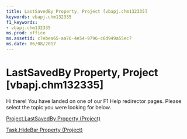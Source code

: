 ```yaml
---
title: LastSavedBy Property, Project [vbapj.chm132335]
keywords: vbapj.chm132335
f1_keywords:
- vbapj.chm132335
ms.prod: office
ms.assetid: c7ebea65-aa76-4e54-9796-c6d949a55ec7
ms.date: 06/08/2017
---
```



# LastSavedBy Property, Project [vbapj.chm132335]

Hi there! You have landed on one of our F1 Help redirector pages. Please select the topic you were looking for below.

[Project.LastSavedBy Property (Project)](http://msdn.microsoft.com/library/bc0d7330-1d58-5cc4-998c-b070450a7832%28Office.15%29.aspx)

[Task.HideBar Property (Project)](http://msdn.microsoft.com/library/07c255e9-dccc-9f67-6bcb-cf5671e32f4a%28Office.15%29.aspx)



